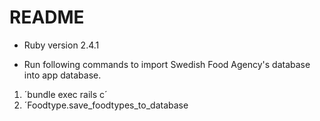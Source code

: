 # README

* Ruby version 2.4.1

* Run following commands to import Swedish Food Agency's database into app database.

1. ´bundle exec rails c´
2. ´Foodtype.save_foodtypes_to_database
